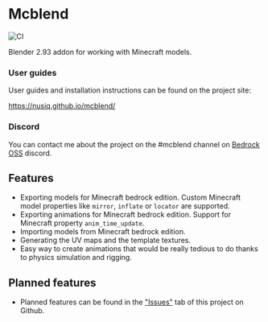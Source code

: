 # Mcblend
![CI](https://github.com/Nusiq/mcblend/workflows/CI/badge.svg)

Blender 2.93 addon for working with Minecraft models.

### User guides
User guides and installation instructions can be found on the project site:

https://nusiq.github.io/mcblend/

### Discord
You can contact me about the project on the #mcblend channel on  [Bedrock OSS](https://discord.gg/trD68msd) discord.

## Features
- Exporting models for Minecraft bedrock edition. Custom Minecraft model
  properties like `mirror`, `inflate` or `locator` are supported.
- Exporting animations for Minecraft bedrock edition. Support for Minecraft
  property `anim_time_update`.
- Importing models from Minecraft bedrock edition.
- Generating the UV maps and the template textures.
- Easy way to create animations that would be really tedious to do thanks to
  physics simulation and rigging.
## Planned features
- Planned features can be found in the
["Issues"](https://github.com/Nusiq/mcblend/issues)
tab of this project on Github.
